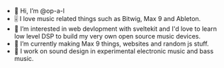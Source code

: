 - 👋 Hi, I’m @op-a-l
- 🎚️ I love music related things such as Bitwig, Max 9 and Ableton.
- 👀 I’m interested in web devlopment with sveltekit and I'd love to learn low level DSP to build my very own open source music devices.
- 🌱 I’m currently making Max 9 things, websites and random js stuff.
- 🎯 I work on sound design in experimental electronic music and bass music.  

<!---
op-a-l/op-a-l is a ✨ special ✨ repository because its `README.md` (this file) appears on your GitHub profile.
You can click the Preview link to take a look at your changes.
---> 
